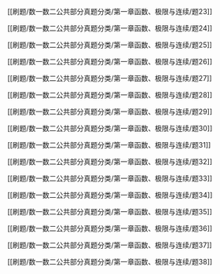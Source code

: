 

[[刷题/数一数二公共部分真题分类/第一章函数、极限与连续/题23]]

[[刷题/数一数二公共部分真题分类/第一章函数、极限与连续/题24]]

[[刷题/数一数二公共部分真题分类/第一章函数、极限与连续/题25]]

[[刷题/数一数二公共部分真题分类/第一章函数、极限与连续/题26]]

[[刷题/数一数二公共部分真题分类/第一章函数、极限与连续/题27]]

[[刷题/数一数二公共部分真题分类/第一章函数、极限与连续/题28]]

[[刷题/数一数二公共部分真题分类/第一章函数、极限与连续/题29]]

[[刷题/数一数二公共部分真题分类/第一章函数、极限与连续/题30]]

[[刷题/数一数二公共部分真题分类/第一章函数、极限与连续/题31]]

[[刷题/数一数二公共部分真题分类/第一章函数、极限与连续/题32]]

[[刷题/数一数二公共部分真题分类/第一章函数、极限与连续/题33]]

[[刷题/数一数二公共部分真题分类/第一章函数、极限与连续/题34]]

[[刷题/数一数二公共部分真题分类/第一章函数、极限与连续/题35]]

[[刷题/数一数二公共部分真题分类/第一章函数、极限与连续/题36]]

[[刷题/数一数二公共部分真题分类/第一章函数、极限与连续/题37]]

[[刷题/数一数二公共部分真题分类/第一章函数、极限与连续/题38]]